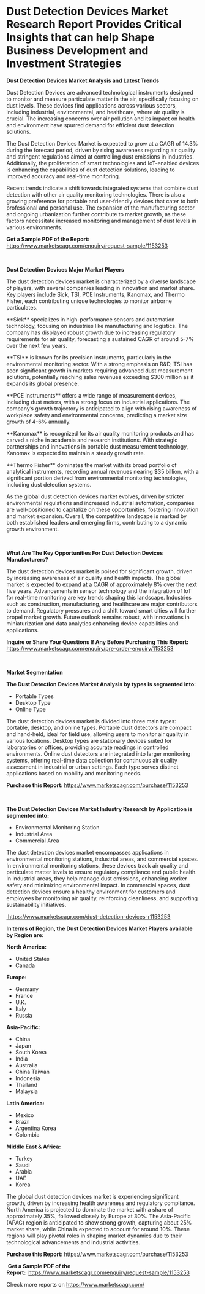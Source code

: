 <p><h1>Dust Detection Devices Market Research Report Provides Critical Insights that can help Shape Business Development and Investment Strategies</h1></p><p><strong>Dust Detection Devices Market Analysis and Latest Trends</strong></p>
<p><p>Dust Detection Devices are advanced technological instruments designed to monitor and measure particulate matter in the air, specifically focusing on dust levels. These devices find applications across various sectors, including industrial, environmental, and healthcare, where air quality is crucial. The increasing concerns over air pollution and its impact on health and environment have spurred demand for efficient dust detection solutions.</p><p>The Dust Detection Devices Market is expected to grow at a CAGR of 14.3% during the forecast period, driven by rising awareness regarding air quality and stringent regulations aimed at controlling dust emissions in industries. Additionally, the proliferation of smart technologies and IoT-enabled devices is enhancing the capabilities of dust detection solutions, leading to improved accuracy and real-time monitoring.</p><p>Recent trends indicate a shift towards integrated systems that combine dust detection with other air quality monitoring technologies. There is also a growing preference for portable and user-friendly devices that cater to both professional and personal use. The expansion of the manufacturing sector and ongoing urbanization further contribute to market growth, as these factors necessitate increased monitoring and management of dust levels in various environments.</p></p>
<p><strong>Get a Sample PDF of the Report:&nbsp;</strong> <a href="https://www.marketscagr.com/enquiry/request-sample/1153253?utm_campaign=2447&utm_medium=2&utm_source=Github&utm_content=ia&utm_term=28022025&utm_id=dust-detection-devices">https://www.marketscagr.com/enquiry/request-sample/1153253</a></p>
<p>&nbsp;</p>
<p><strong>Dust Detection Devices Major Market Players</strong></p>
<p><p>The dust detection devices market is characterized by a diverse landscape of players, with several companies leading in innovation and market share. Key players include Sick, TSI, PCE Instruments, Kanomax, and Thermo Fisher, each contributing unique technologies to monitor airborne particulates.</p><p>**Sick** specializes in high-performance sensors and automation technology, focusing on industries like manufacturing and logistics. The company has displayed robust growth due to increasing regulatory requirements for air quality, forecasting a sustained CAGR of around 5-7% over the next few years.</p><p>**TSI** is known for its precision instruments, particularly in the environmental monitoring sector. With a strong emphasis on R&D, TSI has seen significant growth in markets requiring advanced dust measurement solutions, potentially reaching sales revenues exceeding $300 million as it expands its global presence.</p><p>**PCE Instruments** offers a wide range of measurement devices, including dust meters, with a strong focus on industrial applications. The company’s growth trajectory is anticipated to align with rising awareness of workplace safety and environmental concerns, predicting a market size growth of 4-6% annually.</p><p>**Kanomax** is recognized for its air quality monitoring products and has carved a niche in academia and research institutions. With strategic partnerships and innovations in portable dust measurement technology, Kanomax is expected to maintain a steady growth rate.</p><p>**Thermo Fisher** dominates the market with its broad portfolio of analytical instruments, recording annual revenues nearing $35 billion, with a significant portion derived from environmental monitoring technologies, including dust detection systems.</p><p>As the global dust detection devices market evolves, driven by stricter environmental regulations and increased industrial automation, companies are well-positioned to capitalize on these opportunities, fostering innovation and market expansion. Overall, the competitive landscape is marked by both established leaders and emerging firms, contributing to a dynamic growth environment.</p></p>
<p>&nbsp;</p>
<p><strong>What Are The Key Opportunities For Dust Detection Devices Manufacturers?</strong></p>
<p><p>The dust detection devices market is poised for significant growth, driven by increasing awareness of air quality and health impacts. The global market is expected to expand at a CAGR of approximately 8% over the next five years. Advancements in sensor technology and the integration of IoT for real-time monitoring are key trends shaping this landscape. Industries such as construction, manufacturing, and healthcare are major contributors to demand. Regulatory pressures and a shift toward smart cities will further propel market growth. Future outlook remains robust, with innovations in miniaturization and data analytics enhancing device capabilities and applications.</p></p>
<p><strong>Inquire or Share Your Questions If Any Before Purchasing This Report:</strong> <a href="https://www.marketscagr.com/enquiry/pre-order-enquiry/1153253?utm_campaign=2447&utm_medium=2&utm_source=Github&utm_content=ia&utm_term=28022025&utm_id=dust-detection-devices">https://www.marketscagr.com/enquiry/pre-order-enquiry/1153253</a></p>
<p>&nbsp;</p>
<p><strong>Market Segmentation</strong></p>
<p><strong>The Dust Detection Devices Market Analysis by types is segmented into:</strong></p>
<p><ul><li>Portable Types</li><li>Desktop Type</li><li>Online Type</li></ul></p>
<p><p>The dust detection devices market is divided into three main types: portable, desktop, and online types. Portable dust detectors are compact and hand-held, ideal for field use, allowing users to monitor air quality in various locations. Desktop types are stationary devices suited for laboratories or offices, providing accurate readings in controlled environments. Online dust detectors are integrated into larger monitoring systems, offering real-time data collection for continuous air quality assessment in industrial or urban settings. Each type serves distinct applications based on mobility and monitoring needs.</p></p>
<p><strong>Purchase this Report:&nbsp;</strong><a href="https://www.marketscagr.com/purchase/1153253?utm_campaign=2447&utm_medium=2&utm_source=Github&utm_content=ia&utm_term=28022025&utm_id=dust-detection-devices">https://www.marketscagr.com/purchase/1153253</a></p>
<p>&nbsp;</p>
<p><strong>The Dust Detection Devices Market Industry Research by Application is segmented into:</strong></p>
<p><ul><li>Environmental Monitoring Station</li><li>Industrial Area</li><li>Commercial Area</li></ul></p>
<p><p>The dust detection devices market encompasses applications in environmental monitoring stations, industrial areas, and commercial spaces. In environmental monitoring stations, these devices track air quality and particulate matter levels to ensure regulatory compliance and public health. In industrial areas, they help manage dust emissions, enhancing worker safety and minimizing environmental impact. In commercial spaces, dust detection devices ensure a healthy environment for customers and employees by monitoring air quality, reinforcing cleanliness, and supporting sustainability initiatives.</p></p>
<p><a href="https://www.marketscagr.com/dust-detection-devices-r1153253?utm_campaign=2447&utm_medium=2&utm_source=Github&utm_content=ia&utm_term=28022025&utm_id=dust-detection-devices">&nbsp;https://www.marketscagr.com/dust-detection-devices-r1153253</a></p>
<p><strong>In terms of Region, the Dust Detection Devices Market Players available by Region are:</strong></p>
<p>
    <p> <strong> North America: </strong>
        <ul>
            <li>United States</li>
            <li>Canada</li>
        </ul>
        </p> 
    <p> <strong> Europe: </strong>
        <ul>
            <li>Germany</li>
            <li>France</li>
            <li>U.K.</li>
            <li>Italy</li>
            <li>Russia</li>
        </ul>
        </p> 
    <p> <strong> Asia-Pacific: </strong>
        <ul>
            <li>China</li>
            <li>Japan</li>
            <li>South Korea</li>
            <li>India</li>
            <li>Australia</li>
            <li>China Taiwan</li>
            <li>Indonesia</li>
            <li>Thailand</li>
            <li>Malaysia</li>
        </ul>
        </p> 
    <p> <strong> Latin America: </strong>
        <ul>
            <li>Mexico</li>
            <li>Brazil</li>
            <li>Argentina Korea</li>
            <li>Colombia</li>
        </ul>
        </p> 
    <p> <strong> Middle East & Africa: </strong>
        <ul>
            <li>Turkey</li>
            <li>Saudi</li>
            <li>Arabia</li>
            <li>UAE</li>
            <li>Korea</li>
        </ul>
    </p>
    </p>
<p><p>The global dust detection devices market is experiencing significant growth, driven by increasing health awareness and regulatory compliance. North America is projected to dominate the market with a share of approximately 35%, followed closely by Europe at 30%. The Asia-Pacific (APAC) region is anticipated to show strong growth, capturing about 25% market share, while China is expected to account for around 10%. These regions will play pivotal roles in shaping market dynamics due to their technological advancements and industrial activities.</p></p>
<p><strong>Purchase this Report: </strong><a href="https://www.marketscagr.com/purchase/1153253?utm_campaign=2447&utm_medium=2&utm_source=Github&utm_content=ia&utm_term=28022025&utm_id=dust-detection-devices">https://www.marketscagr.com/purchase/1153253</a></p>
<p>&nbsp;<strong>Get a Sample PDF of the Report:&nbsp;&nbsp;</strong><a href="https://www.marketscagr.com/enquiry/request-sample/1153253?utm_campaign=2447&utm_medium=2&utm_source=Github&utm_content=ia&utm_term=28022025&utm_id=dust-detection-devices">https://www.marketscagr.com/enquiry/request-sample/1153253</a></p>
<p><strong></strong></p>
<p>Check more reports on <a href="https://www.marketscagr.com/?utm_campaign=2447&utm_medium=2&utm_source=Github&utm_content=ia&utm_term=28022025&utm_id=dust-detection-devices">https://www.marketscagr.com/</a></p>